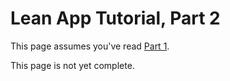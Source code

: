 
# Lean App Tutorial, Part 2

This page assumes you've read [Part 1](tutorial-1.md).

This page is not yet complete.
